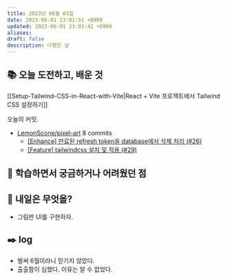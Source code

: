```yaml
---
title: 2023년 06월 01일
date: 2023-06-01 23:01:51 +0900
updated: 2023-06-01 23:03:42 +0900
aliases:
draft: false
description: 다행인 날
---
```


## 📚 오늘 도전하고, 배운 것

[[Setup-Tailwind-CSS-in-React-with-Vite|React + Vite 프로젝트에서 Tailwind CSS 설정하기]]

<!-- commit -->

오늘의 커밋.

- [LemonScone/pixel-art](https://github.com/LemonScone/pixel-art) 8 commits
  - [[Enhance] 만료된 refresh token을 database에서 삭제 처리 (#26)](https://github.com/LemonScone/pixel-art/commit/5c81735a76637a0d607fd5d59db8921f1a1a752f)
  - [[Feature] tailwindcss 설치 및 적용 (#29)](https://github.com/LemonScone/pixel-art/commit/7922a7fbd0219f2be60b40cbd69048166418ba50)
  <!-- commitstop -->

## 🤔 학습하면서 궁금하거나 어려웠던 점

## 🌅 내일은 무엇을?

- 그림판 UI를 구현하자.

## ✒️ log

- 벌써 6월이라니 믿기지 않았다.
- 출출함이 심했다. 이유는 알 수 없었다.
